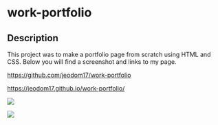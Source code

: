 # work-portfolio


## Description

This project was to make a portfolio page from scratch using HTML and CSS.  Below you will find a screenshot and links to my page.


https://github.com/jeodom17/work-portfolio

https://jeodom17.github.io/work-portfolio/


![](./portfolio_ss1)

![](./portfolio_ss2)




  

